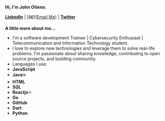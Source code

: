 **Hi, I'm John Otieno.**

[**LinkedIn**](https://www.linkedin.com/in/john-o-213422210?utm_source=share&utm_campaign=share_via&utm_content=profile&utm_medium=android_app) | [**✉️**](<a href="mailto:otienojohn642@gmail.com">Email Me</a>)
| [**Twitter**](https://x.com/john_otieno1)

**A little more about me...**

* I'm a software development Trainee | Cybersecurity Enthusiast | Telecommunication and Information Technology student.
* I love to explore new technologies and leverage them to solve real-life problems. I'm passionate about sharing knowledge, contributing to open source projects, and building community.
* Languages I use:
*  **JavaScript**
*  **Java**☕
*  **HTML**
*  **SQL**
*  **Reactjs**⚛️
*  **Go**
*  **GitHub**
*  **Dart**
*  **Python**
